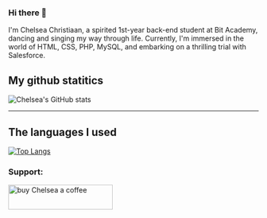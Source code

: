 ### Hi there 👋
I'm Chelsea Christiaan, a spirited 1st-year back-end student at Bit Academy, dancing and singing my way through life. Currently, I'm immersed in the world of HTML, CSS, PHP, MySQL, and embarking on a thrilling trial with Salesforce.

## My github statitics
![Chelsea's GitHub stats](https://github-readme-stats.vercel.app/api?username=C-Christiaan&show_icons=true&theme=swift)</br>
***
## The languages I used
[![Top Langs](https://github-readme-stats.vercel.app/api/top-langs/?username=C-Christiaan&layout=compact)](https://github.com/C-Christiaan/github-readme-stats)

### Support:
<p><a href="https://www.buymeacoffee.com/CChristiaan"> <img align="center" src="https://cdn.buymeacoffee.com/buttons/v2/default-yellow.png" height="50" width="210" alt="buy Chelsea a coffee" /></a></p><br><br>


<!--
**C-Christiaan/C-Christiaan** is a ✨ _special_ ✨ repository because its `README.md` (this file) appears on your GitHub profile.

Here are some ideas to get you started:

- 🔭 I’m currently working on ...
- 🌱 I’m currently learning ...
- 👯 I’m looking to collaborate on ...
- 🤔 I’m looking for help with ...
- 💬 Ask me about ...
- 📫 How to reach me: ...
- 😄 Pronouns: ...
- ⚡ Fun fact: ...
-->
